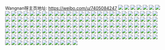Wangnan呀主页地址: https://weibo.com/u/7405084247 
![](https://wx4.sinaimg.cn/mw2000/00858YGHly1h9jmdbr46uj32802yohdw.jpg) 
![](https://wx4.sinaimg.cn/mw2000/00858YGHly1h9jmdhmaj2j32802yohdw.jpg) 
![](https://wx4.sinaimg.cn/mw2000/00858YGHly1h9jmdtpml0j31tc37ku0y.jpg) 
![](https://wx4.sinaimg.cn/mw2000/00858YGHly1h9hlhegvt1j3280234x6p.jpg) 
![](https://wx4.sinaimg.cn/mw2000/00858YGHly1h9hlhf4jnbj31ex1eotvo.jpg) 
![](https://wx4.sinaimg.cn/mw2000/00858YGHly1h9f9rqfn2ij32b82yeqv6.jpg) 
![](https://wx4.sinaimg.cn/mw2000/00858YGHly1h9f9rttz3tj32zw2d8x6p.jpg) 
![](https://wx4.sinaimg.cn/mw2000/00858YGHly1h9f9rlvjuxj33402c0e82.jpg) 
![](https://wx4.sinaimg.cn/mw2000/00858YGHly1h94mt7pvfnj33402c0e81.jpg) 
![](https://wx4.sinaimg.cn/mw2000/00858YGHly1h8622i4gdtj30u0140wvc.jpg) 
![](https://wx4.sinaimg.cn/mw2000/00858YGHly1h7zsmac38mj313u0tt4by.jpg) 
![](https://wx4.sinaimg.cn/mw2000/00858YGHly1h7xx8u1jsmj33402c0qv7.jpg) 
![](https://wx4.sinaimg.cn/mw2000/00858YGHly1h7h9zewndoj33402c0qv6.jpg) 
![](https://wx4.sinaimg.cn/mw2000/00858YGHly1h751mgxwh2j30wi0wiju8.jpg) 
![](https://wx4.sinaimg.cn/mw2000/00858YGHly1h751mg1vbrj30wi0witb7.jpg) 
![](https://wx4.sinaimg.cn/mw2000/00858YGHly1h71mymntrjj32482484qq.jpg) 
![](https://wx4.sinaimg.cn/mw2000/00858YGHly1h71mys9jlxj3248248wjp.jpg) 
![](https://wx4.sinaimg.cn/mw2000/00858YGHly1h6urubqv6xj30d7078jsj.jpg) 
![](https://wx4.sinaimg.cn/mw2000/00858YGHly1h6l0mfxzydj324831wu0y.jpg) 
![](https://wx4.sinaimg.cn/mw2000/00858YGHly1h6l0mwsj96j324836cai4.jpg) 
![](https://wx4.sinaimg.cn/mw2000/00858YGHly1h6l0n2atthj323c31jnpe.jpg) 
![](https://wx4.sinaimg.cn/mw2000/00858YGHly1h6l0mrlvi0j323s36c458.jpg) 
![](https://wx4.sinaimg.cn/mw2000/00858YGHly1h6l0mns1zkj3248248b2a.jpg) 
![](https://wx4.sinaimg.cn/mw2000/00858YGHly1h6l0v6rp2wj324836cwhl.jpg) 
![](https://wx4.sinaimg.cn/mw2000/00858YGHly1h6k8p8wrl9j30zk0k0tf5.jpg) 
![](https://wx4.sinaimg.cn/mw2000/00858YGHly1h6hu31knugj32c02c0k95.jpg) 
![](https://wx4.sinaimg.cn/mw2000/00858YGHly1h6edzlcuzhj30sg0ac422.jpg) 
![](https://wx4.sinaimg.cn/mw2000/00858YGHly1h67tpbiknyj30wi1yc4qq.jpg) 
![](https://wx4.sinaimg.cn/mw2000/00858YGHly1h67tpii8hkj30wi1yc7wi.jpg) 
![](https://wx4.sinaimg.cn/mw2000/00858YGHly1h67tol99ctj30wi1yce82.jpg) 
![](https://wx4.sinaimg.cn/mw2000/00858YGHly1h67tpnik8vj30wi1ycu0x.jpg) 
![](https://wx4.sinaimg.cn/mw2000/00858YGHly1h67tprwmgzj30wi1yc1ky.jpg) 
![](https://wx4.sinaimg.cn/mw2000/00858YGHly1h67tpx2yirj30wi1yc7wi.jpg) 
![](https://wx4.sinaimg.cn/mw2000/00858YGHly1h5ydj0ud4dj31zl1zlb29.jpg) 
![](https://wx4.sinaimg.cn/mw2000/00858YGHly1h5ydjdjin0j32c03401ky.jpg) 
![](https://wx4.sinaimg.cn/mw2000/00858YGHly1h5vwfr0qi1j338k1i0npe.jpg) 
![](https://wx4.sinaimg.cn/mw2000/00858YGHly1h5vwli6jxwj31ug1imu0x.jpg) 
![](https://wx4.sinaimg.cn/mw2000/00858YGHly1h5vwfo39bij33402c0e85.jpg) 
![](https://wx4.sinaimg.cn/mw2000/00858YGHly1h5vwlg0sk8j33402c0e83.jpg) 
![](https://wx4.sinaimg.cn/mw2000/00858YGHly1h5uyi08o1lj33402c0u0z.jpg) 
![](https://wx4.sinaimg.cn/mw2000/00858YGHly1h5uyhnelwtj33402c0u0y.jpg) 
![](https://wx4.sinaimg.cn/mw2000/00858YGHly1h5fm2p7oeej32c02c0b2a.jpg) 
![](https://wx4.sinaimg.cn/mw2000/00858YGHly1h5fm2nseaej32c02c0u0y.jpg) 
![](https://wx4.sinaimg.cn/mw2000/00858YGHly1h5fm2qec32j32c02c0x6p.jpg) 
![](https://wx4.sinaimg.cn/mw2000/00858YGHly1h5fm2rl85ij33402c04qq.jpg) 
![](https://wx4.sinaimg.cn/mw2000/00858YGHly1h5fm2sjudyj326622ohdt.jpg) 
![](https://wx4.sinaimg.cn/mw2000/00858YGHly1h5fm4ltj30j32c02c07wj.jpg) 
![](https://wx4.sinaimg.cn/mw2000/00858YGHly1h56hjfpc4bj33402c0kjl.jpg) 
![](https://wx4.sinaimg.cn/mw2000/00858YGHly1h56hk4exi1j33402c0npd.jpg) 
![](https://wx4.sinaimg.cn/mw2000/00858YGHly1h54vv1rhldj32c02c0qv7.jpg) 
![](https://wx4.sinaimg.cn/mw2000/00858YGHly1h54vvl07zrj32c01ziu0y.jpg) 
![](https://wx4.sinaimg.cn/mw2000/00858YGHly1h54vviknqdj33402c0b2b.jpg) 
![](https://wx4.sinaimg.cn/mw2000/00858YGHly1h54vv3mja8j33402c0kjm.jpg) 
![](https://wx4.sinaimg.cn/mw2000/00858YGHly1h536tb7wwaj32ej1jhhdv.jpg) 
![](https://wx4.sinaimg.cn/mw2000/00858YGHly1h536t3p0caj33402c07wi.jpg) 
![](https://wx4.sinaimg.cn/mw2000/00858YGHly1h523qtp59hj32c02c0e81.jpg) 
![](https://wx4.sinaimg.cn/mw2000/00858YGHly1h50orirbvoj32c0340x6p.jpg) 
![](https://wx4.sinaimg.cn/mw2000/00858YGHly1h50ork8t77j333y1da7wi.jpg) 
![](https://wx4.sinaimg.cn/mw2000/00858YGHly1h50orhcy81j31fx1o04qp.jpg) 
![](https://wx4.sinaimg.cn/mw2000/00858YGHly1h4zktj23rtj33401rpu0x.jpg) 
![](https://wx4.sinaimg.cn/mw2000/00858YGHly1h4zktd990gj33401r04qq.jpg) 
![](https://wx4.sinaimg.cn/mw2000/00858YGHly1h4zktme7yvj31r02frb29.jpg) 
![](https://wx4.sinaimg.cn/mw2000/00858YGHly1h4zkt2ddntj31r0340qv5.jpg) 
![](https://wx4.sinaimg.cn/mw2000/00858YGHly1h4zktpfoz4j31r0340b29.jpg) 
![](https://wx4.sinaimg.cn/mw2000/00858YGHly1h4zkt60u6bj333520b1ky.jpg) 
![](https://wx4.sinaimg.cn/mw2000/00858YGHly1h4zkttwnp3j33401keb2a.jpg) 
![](https://wx4.sinaimg.cn/mw2000/00858YGHly1h4zktymbbcj31r032v1ky.jpg) 
![](https://wx4.sinaimg.cn/mw2000/00858YGHly1h4zkt8wbhxj321f1h31kx.jpg) 
![](https://wx4.sinaimg.cn/mw2000/00858YGHly1h4xgooi4voj33402c0kjn.jpg) 
![](https://wx4.sinaimg.cn/mw2000/00858YGHly1h4xgqgst55j33402c0b2a.jpg) 
![](https://wx4.sinaimg.cn/mw2000/00858YGHly1h4vojsdhd3j33gg56oe85.jpg) 
![](https://wx4.sinaimg.cn/mw2000/00858YGHly1h4vok0ya1tj33gg51k4qt.jpg) 
![](https://wx4.sinaimg.cn/mw2000/00858YGHly1h4vokcn16aj33gg56okjo.jpg) 
![](https://wx4.sinaimg.cn/mw2000/00858YGHly1h4vokpihcfj33gg56ou10.jpg) 
![](https://wx4.sinaimg.cn/mw2000/00858YGHly1h4vokyrs58j33gg56o4qs.jpg) 
![](https://wx4.sinaimg.cn/mw2000/00858YGHly1h4vol6jazuj33gg56ou10.jpg) 
![](https://wx4.sinaimg.cn/mw2000/00858YGHly1h4voldtbllj33gg56okjo.jpg) 
![](https://wx4.sinaimg.cn/mw2000/00858YGHly1h4volq8da0j33gg56ou10.jpg) 
![](https://wx4.sinaimg.cn/mw2000/00858YGHly1h4vom2cw05j33gg56o1l0.jpg) 
![](https://wx4.sinaimg.cn/mw2000/00858YGHly1h4ugy9y0mwj32c02qv1l0.jpg) 
![](https://wx4.sinaimg.cn/mw2000/00858YGHly1h4ugxwe2wmj32be33zqv6.jpg) 
![](https://wx4.sinaimg.cn/mw2000/00858YGHly1h4ugy135qsj32c02c07wj.jpg) 
![](https://wx4.sinaimg.cn/mw2000/00858YGHly1h4ugy2iov1j32c02c0b2a.jpg) 
![](https://wx4.sinaimg.cn/mw2000/00858YGHly1h4tigqoe6pj32c02c0u0y.jpg) 
![](https://wx4.sinaimg.cn/mw2000/00858YGHly1h4tigxu4klj32c02c07wj.jpg) 
![](https://wx4.sinaimg.cn/mw2000/00858YGHly1h4tih3cc3jj32c02rqhdv.jpg) 
![](https://wx4.sinaimg.cn/mw2000/00858YGHly1h4tig9d7oyj32c02c0x6r.jpg) 
![](https://wx4.sinaimg.cn/mw2000/00858YGHly1h4tigfmcxsj325r25rnpg.jpg) 
![](https://wx4.sinaimg.cn/mw2000/00858YGHly1h4tih9ge3hj32c02uthdw.jpg) 
![](https://wx4.sinaimg.cn/mw2000/00858YGHly1h4tigmacjzj32c0340qv8.jpg) 
![](https://wx4.sinaimg.cn/mw2000/00858YGHly1h4tijpqyx8j30u01hcasb.jpg) 
![](https://wx4.sinaimg.cn/mw2000/00858YGHly1h4s624mkc0j32c03407wj.jpg) 
![](https://wx4.sinaimg.cn/mw2000/00858YGHly1h4s626h8tjj32c0351000.jpg) 
![](https://wx4.sinaimg.cn/mw2000/00858YGHly1h4s621zoucj32c0340b2b.jpg) 
![](https://wx4.sinaimg.cn/mw2000/00858YGHly1h4s6200ifuj32c03404qs.jpg) 
![](https://wx4.sinaimg.cn/mw2000/00858YGHly1h4s629eebbj32c03407wk.jpg) 
![](https://wx4.sinaimg.cn/mw2000/00858YGHly1h4rm08i79jj32c02c0b2c.jpg) 
![](https://wx4.sinaimg.cn/mw2000/00858YGHly1h4qh1rpdycj32b9340b2c.jpg) 
![](https://wx4.sinaimg.cn/mw2000/00858YGHly1h4qh2aielyj32c02c0u0y.jpg) 
![](https://wx4.sinaimg.cn/mw2000/00858YGHly1h4qh2fmpfuj32c02dhu0x.jpg) 
![](https://wx4.sinaimg.cn/mw2000/00858YGHly1h4qh2kblx4j32c02d1qv5.jpg) 
![](https://wx4.sinaimg.cn/mw2000/00858YGHly1h4qh3u718hj32c0340x6r.jpg) 
![](https://wx4.sinaimg.cn/mw2000/00858YGHly1h4qh3bix3yj32c03401kz.jpg) 
![](https://wx4.sinaimg.cn/mw2000/00858YGHly1h4qh3n8q0vj32c0340hdv.jpg) 
![](https://wx4.sinaimg.cn/mw2000/00858YGHly1h4pgfo7o8wj32c0340u0z.jpg) 
![](https://wx4.sinaimg.cn/mw2000/00858YGHly1h4pgfi4jvyj32c0340b2b.jpg) 
![](https://wx4.sinaimg.cn/mw2000/00858YGHly1h4pgffl6xgj32c0340b2a.jpg) 
![](https://wx4.sinaimg.cn/mw2000/00858YGHly1h4pgfrbsayj33402c0qv6.jpg) 
![](https://wx4.sinaimg.cn/mw2000/00858YGHly1h4igoqn88bj334022mkjn.jpg) 
![](https://wx4.sinaimg.cn/mw2000/00858YGHly1h4cb5m842bj32c03404qp.jpg) 
![](https://wx4.sinaimg.cn/mw2000/00858YGHly1h4aa9t113uj33402c0x6q.jpg) 
![](https://wx4.sinaimg.cn/mw2000/00858YGHly1h3x8kb00ryj31cr1pxkjl.jpg) 
![](https://wx4.sinaimg.cn/mw2000/00858YGHly1h3x8kc8j70j31uw1w07wh.jpg) 
![](https://wx4.sinaimg.cn/mw2000/00858YGHly1h3x8kcxgh9j31et1eyb13.jpg) 
![](https://wx4.sinaimg.cn/mw2000/00858YGHly1h3x8ke0mgvj31bd1bdaw4.jpg) 
![](https://wx4.sinaimg.cn/mw2000/00858YGHly1h3x8kghj8fj31f01w07wh.jpg) 
![](https://wx4.sinaimg.cn/mw2000/00858YGHly1h3x8kbntvmj31ey1eydw9.jpg) 
![](https://wx4.sinaimg.cn/mw2000/00858YGHly1h3x8k9ykxkj31ey1ey19c.jpg) 
![](https://wx4.sinaimg.cn/mw2000/00858YGHly1h3x8kekmylj31ey1ey1b2.jpg) 
![](https://wx4.sinaimg.cn/mw2000/00858YGHly1h3x8kdiy3kj31ey1ey1kx.jpg) 
![](https://wx4.sinaimg.cn/mw2000/00858YGHly1h3x8kbaezxj30ye0yejy9.jpg) 
![](https://wx4.sinaimg.cn/mw2000/00858YGHly1h3x8kfir7ij31mi1mib29.jpg) 
![](https://wx4.sinaimg.cn/mw2000/00858YGHly1h3uwcjjv4aj319i0rf4es.jpg) 
![](https://wx4.sinaimg.cn/mw2000/00858YGHly1h3uwcmhb6ej30s11dtnbe.jpg) 
![](https://wx4.sinaimg.cn/mw2000/00858YGHly1h3uwckyiwhj32c0340b2a.jpg) 
![](https://wx4.sinaimg.cn/mw2000/00858YGHly1h3uwcmvkl0j30u00tzk49.jpg) 
![](https://wx4.sinaimg.cn/mw2000/00858YGHly1h3uwcluexyj30u016xh0q.jpg) 
![](https://wx4.sinaimg.cn/mw2000/00858YGHly1h3uwcfntzzj33402c01kz.jpg) 
![](https://wx4.sinaimg.cn/mw2000/00858YGHly1h3uwcs5rfij30u018k11w.jpg) 
![](https://wx4.sinaimg.cn/mw2000/00858YGHly1h3uuhqfip1j318y1orb29.jpg) 
![](https://wx4.sinaimg.cn/mw2000/00858YGHly1h3uuh8w42nj31vt1odhdt.jpg) 
![](https://wx4.sinaimg.cn/mw2000/00858YGHly1h3uuh0tx9wj318p1fxnl1.jpg) 
![](https://wx4.sinaimg.cn/mw2000/00858YGHly1h3uugy8yxgj31ey1ey4qp.jpg) 
![](https://wx4.sinaimg.cn/mw2000/00858YGHly1h3uugw9h9cj30mo0u5jzc.jpg) 
![](https://wx4.sinaimg.cn/mw2000/00858YGHly1h3uugzbs3mj30k00ovwl1.jpg) 
![](https://wx4.sinaimg.cn/mw2000/00858YGHly1h3uuh27qj9j30mv0y547w.jpg) 
![](https://wx4.sinaimg.cn/mw2000/00858YGHly1h3uuh42wk5j30sg0rbqe9.jpg) 
![](https://wx4.sinaimg.cn/mw2000/00858YGHly1h3uugvgijnj31vo1w0e82.jpg) 
![](https://wx4.sinaimg.cn/mw2000/00858YGHly1h3ty4tr0ylj31ri1mvhdt.jpg) 
![](https://wx4.sinaimg.cn/mw2000/00858YGHly1h3nq38a8uwj333y27cx6r.jpg) 
![](https://wx4.sinaimg.cn/mw2000/00858YGHly1h3g81gtg2kj31w01a94qp.jpg) 
![](https://wx4.sinaimg.cn/mw2000/00858YGHly1h3g4cqtx71j31ey1eytvs.jpg) 
![](https://wx4.sinaimg.cn/mw2000/00858YGHly1h3f35i86tjj31ey1tie81.jpg) 
![](https://wx4.sinaimg.cn/mw2000/00858YGHly1h3f35d9nexj31ey1w0kjl.jpg) 
